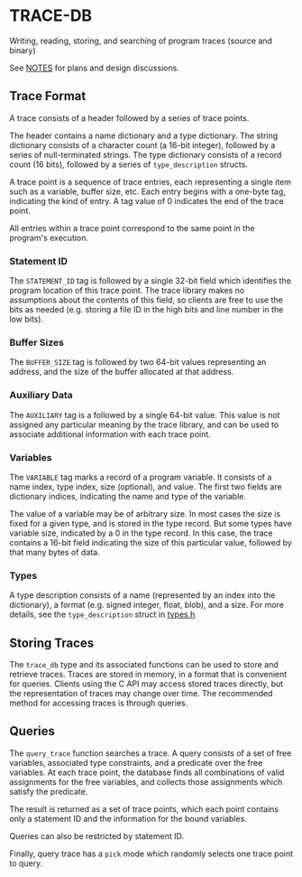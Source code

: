 # TRACE-DB

Writing, reading, storing, and searching of program traces (source and binary)

See [NOTES](NOTES.md) for plans and design discussions.

## Trace Format
A trace consists of a header followed by a series of trace points.

The header contains a name dictionary and a type dictionary. The string
dictionary consists of a character count (a 16-bit integer), followed by a
series of null-terminated strings. The type dictionary consists of a record
count (16 bits), followed by a series of `type_description` structs.

A trace point is a sequence of trace entries, each representing a single item
such as a variable, buffer size, etc. Each entry begins with a one-byte tag,
indicating the kind of entry. A tag value of 0 indicates the end of the trace
point.

All entries within a trace point correspond to the same point in the program's
execution.

### Statement ID
The `STATEMENT_ID` tag is followed by a single 32-bit field which identifies
the program location of this trace point. The trace library makes no assumptions
about the contents of this field, so clients are free to use the bits as needed
(e.g. storing a file ID in the high bits and line number in the low bits).

### Buffer Sizes
The `BUFFER_SIZE` tag is followed by two 64-bit values representing an address,
and the size of the buffer allocated at that address.

### Auxiliary Data
The `AUXILIARY` tag is a followed by a single 64-bit value. This value
is not assigned any particular meaning by the trace library, and can
be used to associate additional information with each trace point.

### Variables
The `VARIABLE` tag marks a record of a program variable. It consists of a
name index, type index, size (optional), and value. The first two fields are
dictionary indices, indicating the name and type of the variable.

The value of a variable may be of arbitrary size. In most cases the size is
fixed for a given type, and is stored in the type record. But some types have
variable size, indicated by a 0 in the type record. In this case, the trace
contains a 16-bit field indicating the size of this particular value, followed
by that many bytes of data.

### Types
A type description consists of a name (represented by an index into the
dictionary), a format (e.g. signed integer, float, blob), and a size. For
more details, see the `type_description` struct in [types.h](types.h)

## Storing Traces
The `trace_db` type and its associated functions can be used to store
and retrieve traces. Traces are stored in memory, in a format that is
convenient for queries. Clients using the C API may access stored
traces directly, but the representation of traces may change over
time. The recommended method for accessing traces is through queries.

## Queries

The `query_trace` function searches a trace. A query consists of a set
of free variables, associated type constraints, and a predicate over
the free variables. At each trace point, the database finds all
combinations of valid assignments for the free variables, and collects
those assignments which satisfy the predicate.

The result is returned as a set of trace points, which each point
contains only a statement ID and the information for the bound
variables.

Queries can also be restricted by statement ID.

Finally, query trace has a `pick` mode which randomly selects one
trace point to query.

